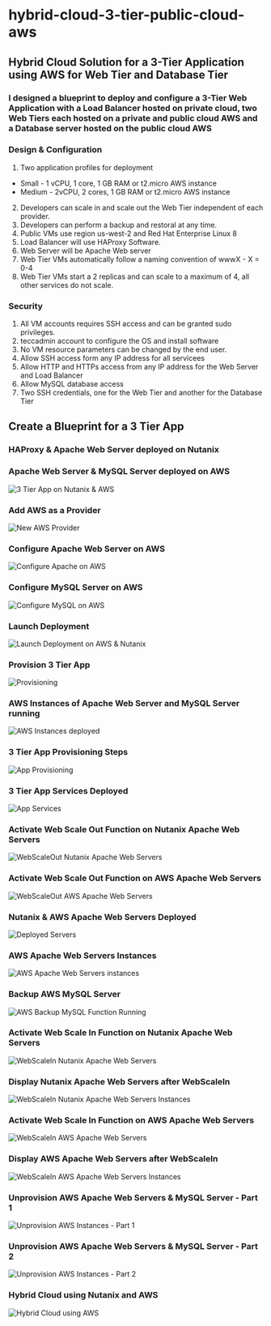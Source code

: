 # hybrid-cloud-3-tier-public-cloud-aws

## Hybrid Cloud Solution for a 3-Tier Application using AWS for Web Tier and Database Tier

### I designed a blueprint to deploy and configure a 3-Tier Web Application with a Load Balancer hosted on private cloud, two Web Tiers each hosted on a private and public cloud AWS and a Database server hosted on the public cloud AWS

### Design & Configuration
1) Two application profiles for deployment
  * Small - 1 vCPU, 1 core, 1 GB RAM or t2.micro AWS instance
  * Medium - 2vCPU, 2 cores, 1 GB RAM or t2.micro AWS instance
2) Developers can scale in and scale out the Web Tier independent of each provider.
3) Developers can perform a backup and restoral at any time.
4) Public VMs use region us-west-2 and Red Hat Enterprise Linux 8
5) Load Balancer will use HAProxy Software.
6) Web Server will be Apache Web server
7) Web Tier VMs automatically follow a naming convention of wwwX - X = 0-4
8) Web Tier VMs start a 2 replicas and can scale to a maximum of 4, all other services do not scale.

### Security
1) All VM accounts requires SSH access and can be granted sudo privileges.
2) teccadmin account to configure the OS and install software
3) No VM resource parameters can be changed by the end user.
4) Allow SSH access form any IP address for all servicees
5) Allow HTTP and HTTPs access from any IP address for the Web Server and Load Balancer
6) Allow MySQL database access
7) Two SSH credentials, one for the Web Tier and another for the Database Tier

## Create a Blueprint for a 3 Tier App 
### HAProxy &  Apache Web Server deployed on Nutanix
### Apache Web Server & MySQL Server deployed on AWS
![3 Tier App on Nutanix & AWS](/project3/images/2021-02-03_072532-3_tier_hybrid_medium.jpg)

### Add AWS as a Provider
![New AWS Provider](/project3/images/2021-02-03_091453-aws_add_provider_1.jpg)

### Configure Apache Web Server on AWS
![Configure Apache on AWS](/project3/images/2021-02-03_072756-aws_web_server.jpg)

### Configure MySQL Server on AWS
![Configure MySQL on AWS](/project3/images/2021-02-03_072836-aws_mysql_server.jpg)

### Launch Deployment
![Launch Deployment on AWS & Nutanix](/project3/images/2021-02-03_073103-launch_application.jpg)

### Provision 3 Tier App
![Provisioning](/project3/images/2021-02-03_073610-app_provisioning_1.jpg)

### AWS Instances of Apache Web Server and MySQL Server running
![AWS Instances deployed](/project3/images/2021-02-03_074439-aws_instaces.jpg)


### 3 Tier App Provisioning Steps
![App Provisioning](/project3/images/2021-02-03_080640-app_running.jpg)

### 3 Tier App Services Deployed
![App Services](/project3/images/2021-02-03_080739-app_running_2.jpg)

### Activate Web Scale Out Function on Nutanix Apache Web Servers
![WebScaleOut Nutanix Apache Web Servers](/project3/images/2021-02-03_082445-nutanix_web_scale_out.jpg)

### Activate Web Scale Out Function on AWS Apache Web Servers
![WebScaleOut AWS Apache Web Servers](/project3/images/2021-02-03_083541-aws_scale_out.jpg)

### Nutanix & AWS Apache Web Servers Deployed
![Deployed Servers](/project3/images/2021-02-03_085116_-aws-nutanix_web_scaleout.jpg)

### AWS Apache Web Servers Instances
![AWS Apache Web Servers instances](/project3/images/2021-02-03_085302-aws_webscaleout_instances.jpg)

### Backup AWS MySQL Server
![AWS Backup MySQL Function Running](/project3/images/2021-02-03_085339-database_backup.jpg)

### Activate Web Scale In Function on Nutanix Apache Web Servers
![WebScaleIn Nutanix Apache Web Servers](/project3/images/2021-02-03_090528-nutanix_web_scale_in.jpg)

### Display Nutanix Apache Web Servers after WebScaleIn
![WebScaleIn Nutanix Apache Web Servers Instances](/project3/images/2021-02-03_090618-aws_webscalein.jpg)

### Activate Web Scale In Function on AWS Apache Web Servers
![WebScaleIn AWS Apache Web Servers](/project3/images/2021-02-03_091115-aws_scale_in.jpg)

### Display AWS Apache Web Servers after WebScaleIn
![WebScaleIn AWS Apache Web Servers Instances](/project3/images/2021-02-03_091317-aws_scalein.jpg)

### Unprovision AWS Apache Web Servers & MySQL Server - Part 1
![Unprovision AWS Instances - Part 1](/project3/images/2021-02-03_092243-aws_delete.jpg)

### Unprovision AWS Apache Web Servers & MySQL Server - Part 2
![Unprovision AWS Instances - Part 2](/project3/images/2021-02-03_092202-aws_delete.jpg)

### Hybrid Cloud using Nutanix and AWS
![Hybrid Cloud using AWS](/project3/images/0-start.jpg)

